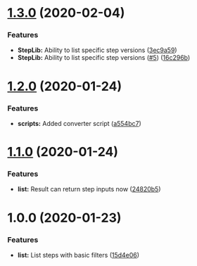 # [1.3.0](https://github.com/bitrise-io/steplib-search/compare/v1.2.0...v1.3.0) (2020-02-04)


### Features

* **StepLib:** Ability to list specific step versions ([3ec9a59](https://github.com/bitrise-io/steplib-search/commit/3ec9a598fec1bb9cb3a45aaa1e3eb4b6ca949233))
* **StepLib:** Ability to list specific step versions ([#5](https://github.com/bitrise-io/steplib-search/issues/5)) ([16c296b](https://github.com/bitrise-io/steplib-search/commit/16c296b82de0ba82b9266257bee3406d68edee27))

# [1.2.0](https://github.com/bitrise-io/steplib-search/compare/v1.1.0...v1.2.0) (2020-01-24)


### Features

* **scripts:** Added converter script ([a554bc7](https://github.com/bitrise-io/steplib-search/commit/a554bc786c9830133d6a384cacae4548b5a10625))

# [1.1.0](https://github.com/bitrise-io/steplib-search/compare/v1.0.0...v1.1.0) (2020-01-24)


### Features

* **list:** Result can return step inputs now ([24820b5](https://github.com/bitrise-io/steplib-search/commit/24820b57e7069c0b8d9150445fb83d0581034cc0))

# 1.0.0 (2020-01-23)


### Features

* **list:** List steps with basic filters ([15d4e06](https://github.com/bitrise-io/steplib-search/commit/15d4e067ad5e75d7311a3fef87e893a9403a56d4))
